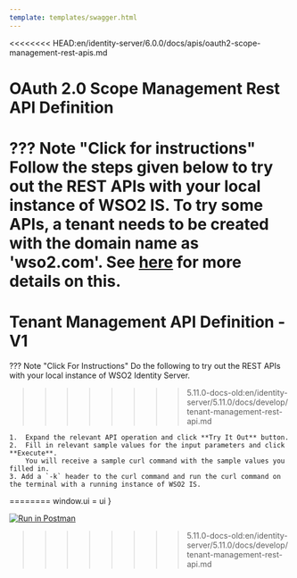 ```yaml
---
template: templates/swagger.html
---
```

<<<<<<<< HEAD:en/identity-server/6.0.0/docs/apis/oauth2-scope-management-rest-apis.md

# OAuth 2.0 Scope Management Rest API Definition

??? Note "Click for instructions"
    Follow the steps given below to try out the REST APIs with your local instance of WSO2 IS.
    To try some APIs, a tenant needs to be created with the domain name as 'wso2.com'.
    See [here]({{base_path}}/guides/tenants/tenant-mgt) for more details on this.
========
# Tenant Management API Definition - V1

??? Note "Click For Instructions"
    Do the following to try out the REST APIs with your local instance of WSO2 Identity Server. 
>>>>>>>> 5.11.0-docs-old:en/identity-server/5.11.0/docs/develop/tenant-management-rest-api.md
    
    1.  Expand the relevant API operation and click **Try It Out** button.  
    2.  Fill in relevant sample values for the input parameters and click **Execute**. 
        You will receive a sample curl command with the sample values you filled in. 
    3. Add a `-k` header to the curl command and run the curl command on the terminal with a running instance of WSO2 IS. 
    
<div id="swagger-ui"></div>

<script>

  // Begin Swagger UI call region
  const ui = SwaggerUIBundle({
<<<<<<<< HEAD:en/identity-server/6.0.0/docs/apis/oauth2-scope-management-rest-apis.md
     url: "{{base_path}}/apis/restapis/oauth2-scope-endpoint.yaml",
========
    url: "https://raw.githubusercontent.com/wso2/identity-api-server/v1.0.190/components/org.wso2.carbon.identity.api.server.tenant.management/org.wso2.carbon.identity.api.server.tenant.management.v1/src/main/resources/tenant-management.yaml",
>>>>>>>> 5.11.0-docs-old:en/identity-server/5.11.0/docs/develop/tenant-management-rest-api.md
    dom_id: '#swagger-ui',
    deepLinking: true,
    presets: [
      SwaggerUIBundle.presets.apis,
      SwaggerUIStandalonePreset
    ],
    plugins: [
      SwaggerUIBundle.plugins.DownloadUrl
    ],
    layout: "StandaloneLayout"
  })
  // End Swagger UI call region

<<<<<<<< HEAD:en/identity-server/6.0.0/docs/apis/oauth2-scope-management-rest-apis.md
   window.ui = ui
</script>
========
  window.ui = ui
}
</script>

[![Run in Postman](https://run.pstmn.io/button.svg)](https://www.getpostman.com/collections/4b7454af08aaa3c5de3c)
>>>>>>>> 5.11.0-docs-old:en/identity-server/5.11.0/docs/develop/tenant-management-rest-api.md
